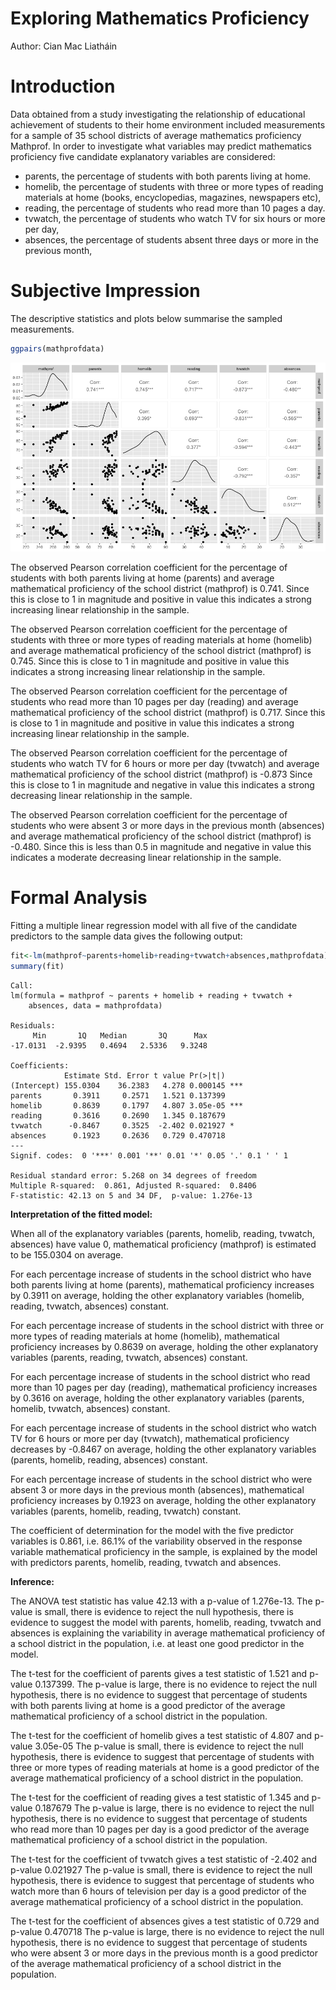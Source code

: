 Exploring Mathematics Proficiency
================
Author: Cian Mac Liatháin

# Introduction

Data obtained from a study investigating the relationship of educational
achievement of students to their home environment included measurements
for a sample of 35 school districts of average mathematics proficiency
Mathprof. In order to investigate what variables may predict mathematics
proficiency five candidate explanatory variables are considered:

- parents, the percentage of students with both parents living at home.
- homelib, the percentage of students with three or more types of
  reading materials at home (books, encyclopedias, magazines, newspapers
  etc),
- reading, the percentage of students who read more than 10 pages a day.
- tvwatch, the percentage of students who watch TV for six hours or more
  per day,
- absences, the percentage of students absent three days or more in the
  previous month,

# Subjective Impression

The descriptive statistics and plots below summarise the sampled
measurements.

``` r
ggpairs(mathprofdata)
```

![](figure-gfm/unnamed-chunk-3-1.png)<!-- -->

The observed Pearson correlation coefficient for the percentage of
students with both parents living at home (parents) and average
mathematical proficiency of the school district (mathprof) is 0.741.
Since this is close to 1 in magnitude and positive in value this
indicates a strong increasing linear relationship in the sample.

The observed Pearson correlation coefficient for the percentage of
students with three or more types of reading materials at home (homelib)
and average mathematical proficiency of the school district (mathprof)
is 0.745. Since this is close to 1 in magnitude and positive in value
this indicates a strong increasing linear relationship in the sample.

The observed Pearson correlation coefficient for the percentage of
students who read more than 10 pages per day (reading) and average
mathematical proficiency of the school district (mathprof) is 0.717.
Since this is close to 1 in magnitude and positive in value this
indicates a strong increasing linear relationship in the sample.

The observed Pearson correlation coefficient for the percentage of
students who watch TV for 6 hours or more per day (tvwatch) and average
mathematical proficiency of the school district (mathprof) is -0.873
Since this is close to 1 in magnitude and negative in value this
indicates a strong decreasing linear relationship in the sample.

The observed Pearson correlation coefficient for the percentage of
students who were absent 3 or more days in the previous month (absences)
and average mathematical proficiency of the school district (mathprof)
is -0.480. Since this is less than 0.5 in magnitude and negative in
value this indicates a moderate decreasing linear relationship in the
sample.

# Formal Analysis

Fitting a multiple linear regression model with all five of the
candidate predictors to the sample data gives the following output:

``` r
fit<-lm(mathprof~parents+homelib+reading+tvwatch+absences,mathprofdata)
summary(fit)
```


    Call:
    lm(formula = mathprof ~ parents + homelib + reading + tvwatch + 
        absences, data = mathprofdata)

    Residuals:
         Min       1Q   Median       3Q      Max 
    -17.0131  -2.9395   0.4694   2.5336   9.3248 

    Coefficients:
                Estimate Std. Error t value Pr(>|t|)    
    (Intercept) 155.0304    36.2383   4.278 0.000145 ***
    parents       0.3911     0.2571   1.521 0.137399    
    homelib       0.8639     0.1797   4.807 3.05e-05 ***
    reading       0.3616     0.2690   1.345 0.187679    
    tvwatch      -0.8467     0.3525  -2.402 0.021927 *  
    absences      0.1923     0.2636   0.729 0.470718    
    ---
    Signif. codes:  0 '***' 0.001 '**' 0.01 '*' 0.05 '.' 0.1 ' ' 1

    Residual standard error: 5.268 on 34 degrees of freedom
    Multiple R-squared:  0.861, Adjusted R-squared:  0.8406 
    F-statistic: 42.13 on 5 and 34 DF,  p-value: 1.276e-13

**Interpretation of the fitted model:**

When all of the explanatory variables (parents, homelib, reading,
tvwatch, absences) have value 0, mathematical proficiency (mathprof) is
estimated to be 155.0304 on average.

For each percentage increase of students in the school district who have
both parents living at home (parents), mathematical proficiency
increases by 0.3911 on average, holding the other explanatory variables
(homelib, reading, tvwatch, absences) constant.

For each percentage increase of students in the school district with
three or more types of reading materials at home (homelib), mathematical
proficiency increases by 0.8639 on average, holding the other
explanatory variables (parents, reading, tvwatch, absences) constant.

For each percentage increase of students in the school district who read
more than 10 pages per day (reading), mathematical proficiency increases
by 0.3616 on average, holding the other explanatory variables (parents,
homelib, tvwatch, absences) constant.

For each percentage increase of students in the school district who
watch TV for 6 hours or more per day (tvwatch), mathematical proficiency
decreases by -0.8467 on average, holding the other explanatory variables
(parents, homelib, reading, absences) constant.

For each percentage increase of students in the school district who were
absent 3 or more days in the previous month (absences), mathematical
proficiency increases by 0.1923 on average, holding the other
explanatory variables (parents, homelib, reading, tvwatch) constant.

The coefficient of determination for the model with the five predictor
variables is 0.861, i.e. 86.1% of the variability observed in the
response variable mathematical proficiency in the sample, is explained
by the model with predictors parents, homelib, reading, tvwatch and
absences.

**Inference:**

The ANOVA test statistic has value 42.13 with a p-value of 1.276e-13.
The p-value is small, there is evidence to reject the null hypothesis,
there is evidence to suggest the model with parents, homelib, reading,
tvwatch and absences is explaining the variability in average
mathematical proficiency of a school district in the population, i.e. at
least one good predictor in the model.

The t-test for the coefficient of parents gives a test statistic of
1.521 and p-value 0.137399. The p-value is large, there is no evidence
to reject the null hypothesis, there is no evidence to suggest that
percentage of students with both parents living at home is a good
predictor of the average mathematical proficiency of a school district
in the population.

The t-test for the coefficient of homelib gives a test statistic of
4.807 and p-value 3.05e-05 The p-value is small, there is evidence to
reject the null hypothesis, there is evidence to suggest that percentage
of students with three or more types of reading materials at home is a
good predictor of the average mathematical proficiency of a school
district in the population.

The t-test for the coefficient of reading gives a test statistic of
1.345 and p-value 0.187679 The p-value is large, there is no evidence to
reject the null hypothesis, there is no evidence to suggest that
percentage of students who read more than 10 pages per day is a good
predictor of the average mathematical proficiency of a school district
in the population.

The t-test for the coefficient of tvwatch gives a test statistic of
-2.402 and p-value 0.021927 The p-value is small, there is evidence to
reject the null hypothesis, there is evidence to suggest that percentage
of students who watch more than 6 hours of television per day is a good
predictor of the average mathematical proficiency of a school district
in the population.

The t-test for the coefficient of absences gives a test statistic of
0.729 and p-value 0.470718 The p-value is large, there is no evidence to
reject the null hypothesis, there is no evidence to suggest that
percentage of students who were absent 3 or more days in the previous
month is a good predictor of the average mathematical proficiency of a
school district in the population.
